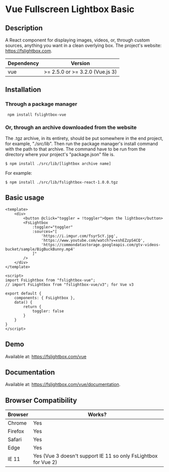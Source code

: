 # Vue Fullscreen Lightbox Basic

## Description
A React component for displaying images, videos, or, through custom sources, anything you want in a clean overlying box.
The project's website: https://fslightbox.com.

| Dependency | Version |
| --- | --- |
| vue | >= 2.5.0 or >= 3.2.0 (Vue.js 3)|


## Installation
### Through a package manager
```
 npm install fslightbox-vue
```
### Or, through an archive downloaded from the website
The .tgz archive, in its entirety, should be put somewhere in the end project, for example, "./src/lib". Then run the package manager's install command with the path to that archive. The command have to be run from the directory where your project's "package.json" file is.
``` 
$ npm install ./src/lib/[lightbox archive name] 
```
For example:
``` 
$ npm install ./src/lib/fslightbox-react-1.0.0.tgz
```

## Basic usage
```vue
<template>
    <div>
        <button @click="toggler = !toggler">Open the lightbox</button>
        <FsLightbox
            :toggler="toggler"
            :sources="[
                'https://i.imgur.com/fsyrScY.jpg',
                'https://www.youtube.com/watch?v=xshEZzpS4CQ',
                'https://commondatastorage.googleapis.com/gtv-videos-bucket/sample/BigBuckBunny.mp4'
            ]"
        />
    </div>
</template>

<script>
import FsLightbox from "fslightbox-vue";
// import FsLightbox from "fslightbox-vue/v3"; for Vue v3

export default {
    components: { FsLightbox },
    data() {
        return {
            toggler: false
        }
    }
}
</script>
```

## Demo
Available at: https://fslightbox.com/vue

## Documentation
Available at: https://fslightbox.com/vue/documentation.

## Browser Compatibility
| Browser | Works? |
| --- | --- |
| Chrome | Yes |
| Firefox | Yes |
| Safari | Yes |
| Edge | Yes |
| IE 11 | Yes (Vue 3 doesn't support IE 11 so only FsLightbox for Vue 2) |
